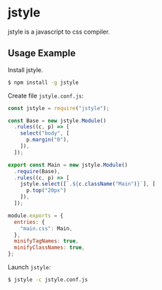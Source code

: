# jstyle

jstyle is a javascript to css compiler.

## Usage Example

Install jstyle.

```sh
$ npm install -g jstyle
```

Create file `jstyle.conf.js`:

```js
const jstyle = require("jstyle");

const Base = new jstyle.Module()
  .rules((c, p) => [
    select("body", [
      p.margin("0"),
    ]),
  ]);

export const Main = new jstyle.Module()
  .require(Base),
  .rules((c, p) => [
    jstyle.select([`.${c.className("Main")}`], [
      p.top("20px")
    ]),
  ]);

module.exports = {
  entries: {
    "main.css": Main,
  },
  minifyTagNames: true,
  minifyClassNames: true,
};
```

Launch `jstyle`:

```sh
$ jstyle -c jstyle.conf.js
```
